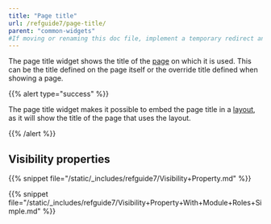 ```yaml
---
title: "Page title"
url: /refguide7/page-title/
parent: "common-widgets"
#If moving or renaming this doc file, implement a temporary redirect and let the respective team know they should update the URL in the product. See Mapping to Products for more details.
---
```



The page title widget shows the title of the [page](/refguide7/page/) on which it is used. This can be the title defined on the page itself or the override title defined when showing a page.

{{% alert type="success" %}}

The page title widget makes it possible to embed the page title in a [layout](/refguide7/layout/), as it will show the title of the page that uses the layout.

{{% /alert %}}

## Visibility properties

{{% snippet file="/static/_includes/refguide7/Visibility+Property.md" %}}

{{% snippet file="/static/_includes/refguide7/Visibility+Property+With+Module+Roles+Simple.md" %}}
